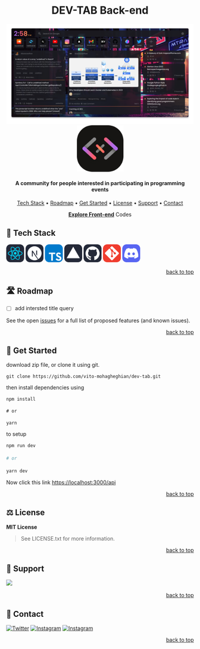 <h1 align="center" id="dev-tab">
  DEV-TAB Back-end
</h1>

<a href="https://dev-tab.vercel.app/">
<img src="banner.png" alt="">
</a>

<div align="center">
<a href="https://dev-tab.vercel.app/">
<img src="public/favicon.svg" alt="Logo" width="125" height="125">
</a>

<h4 align="center"><strong>A community for people interested in participating in programming events</strong></h4>
<p align="center">
  <a href="#tech-stack">Tech Stack</a> •
  <a href="#roadmap">Roadmap</a> •
  <a href="#get-started">Get Started</a> •
  <a href="#license">License</a> •
  <a href="#support">Support</a> •
  <a href="#contact">Contact</a>
</p>
<a href="https://github.com/vito-mohagheghian/web-dev"><strong>Explore Front-end</strong></a> Codes
</div>

<h2 id="tech-stack">
🤖 Tech Stack
</h2>
<p>
<img src="https://github.com/tandpfun/skill-icons/blob/main/icons/React-Dark.svg" width="48" title="React.Js">  <img src="https://github.com/tandpfun/skill-icons/blob/main/icons/NextJS-Dark.svg" width="48" title="Next.Js">   <img src="https://github.com/tandpfun/skill-icons/blob/main/icons/TypeScript.svg" width="48" title="TypeScript">  <img src="https://github.com/tandpfun/skill-icons/blob/main/icons/Vercel-Dark.svg" width="48"  title="Vercel">   <img src="https://github.com/tandpfun/skill-icons/blob/main/icons/Github-Dark.svg" width="48" title="Github">  <img src="https://github.com/tandpfun/skill-icons/blob/main/icons/Git.svg" width="48" title="Git">   <img src="https://github.com/tandpfun/skill-icons/blob/main/icons/Discord.svg" width="48" title="Discord">
</p>

<p align="right"><a href="#dev-tab">back to top</a></p>

<h2 id="roadmap">
🛣️ Roadmap
</h2>

- [ ] add intersted title query

See the open [issues](https://github.com/devsEvent/frontend/issues) for a full list of proposed features (and known issues).

<p align="right"><a href="#dev-tab">back to top</a></p>

<h2 id="get-started">
🤖 Get Started
</h2>

download zip file, or clone it using git.
```
git clone https://github.com/vito-mohagheghian/dev-tab.git
```

then install dependencies using

```
npm install

# or 

yarn
```


to setup 

```bash
npm run dev

# or

yarn dev
```

Now click this link [https://localhost:3000/api](https://localhost:3000/api)

<p align="right"><a href="#dev-tab">back to top</a></p>

<h2 id="license">
⚖️ License
</h2>

<b>MIT License</b>

> See LICENSE.txt for more information.

<p align="right"><a href="#dev-tab">back to top</a></p>

<h2 id="support">
💸 Support
</h2>

<a href="https://coffeebede.ir/buycoffee/vitovito">
<img src="https://img.shields.io/badge/buy_us_a_coffee-FFA84B?&style=for-the-badge&logo=buy-me-a-coffee&logoColor=black" />
</a>

<p align="right"><a href="#dev-tab">back to top</a></p>

<h2 id="contact">
🦜 Contact
</h2>

<a href="https://twitter.com/hereisvito" target="_blank"><img alt="Twitter" src="https://img.shields.io/badge/twitter-B16CEA.svg?&style=for-the-badge&logo=twitter&logoColor=white" /></a>   <a href="https://www.instagram.com/vito.mohagheghian/" target="_blank"><img alt="Instagram" src="https://img.shields.io/badge/Instargam-FF5E69?&style=for-the-badge&logo=instagram&logoColor=white" /></a> <a href="https://www.instagram.com/vito.mohagheghian/" target="_blank"><img alt="Instagram" src="https://img.shields.io/badge/Email-FF8A56?&style=for-the-badge&logo=gmail&logoColor=white" /></a>

<p align="right"><a href="#dev-tab">back to top</a></p>
